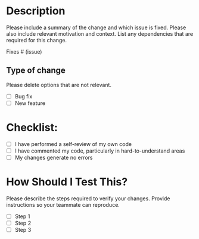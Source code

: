 # Description

Please include a summary of the change and which issue is fixed. Please also include relevant motivation and context. List any dependencies that are required for this change.

Fixes # (issue)


## Type of change

Please delete options that are not relevant.

- [ ] Bug fix
- [ ] New feature

# Checklist:

- [ ] I have performed a self-review of my own code
- [ ] I have commented my code, particularly in hard-to-understand areas
- [ ] My changes generate no errors

# How Should I Test This?

Please describe the steps required to verify your changes. Provide instructions so your teammate can reproduce.

- [ ] Step 1
- [ ] Step 2
- [ ] Step 3
